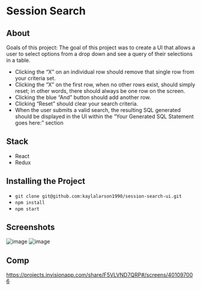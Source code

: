 # Session Search
## About
Goals of this project:
The goal of this project was to create a UI that allows a user to select options from a drop down and see a query of their selections in a table.
- Clicking the “X” on an individual row should remove that single row from your criteria set.
- Clicking the “X” on the first row, when no other rows exist, should simply reset; in other words, there should always be one row on the screen.
- Clicking the blue “And” button should add another row.
- Clicking “Reset” should clear your search criteria.
- When the user submits a valid search, the resulting SQL generated should be displayed in the UI within the “Your Generated SQL Statement goes here:” section

## Stack
- React
- Redux

## Installing the Project
- `git clone git@github.com:kaylalarson1990/session-search-ui.git`
- `npm install`
- `npm start`
## Screenshots
![image](https://user-images.githubusercontent.com/37026730/103376404-c4f87100-4a99-11eb-8db9-9e382393b6a8.png)
![image](https://user-images.githubusercontent.com/37026730/103376435-d772aa80-4a99-11eb-8d8d-93714bfa7f10.png)

## Comp
https://projects.invisionapp.com/share/F5VLVND7QRP#/screens/401097006
